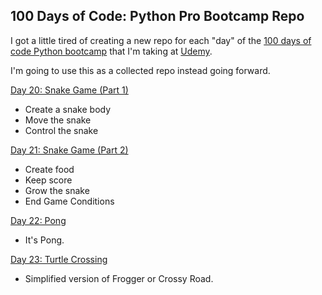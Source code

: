 ## 100 Days of Code: Python Pro Bootcamp Repo

I got a little tired of creating a new repo for each "day" of the [100 days of code Python bootcamp](https://www.udemy.com/course/100-days-of-code) that I'm taking at [Udemy](https://www.udemy.com/).

I'm going to use this as a collected repo instead going forward.

[Day 20: Snake Game (Part 1)](Day20-SnakeGamePt1)
- Create a snake body
- Move the snake
- Control the snake

[Day 21: Snake Game (Part 2)](Day21-SnakeGamePt2)

- Create food
- Keep score
- Grow the snake
- End Game Conditions

[Day 22: Pong](Day22-Pong)

- It's Pong. 

[Day 23: Turtle Crossing](Day23-TurtleCrossing)

- Simplified version of Frogger or Crossy Road.



